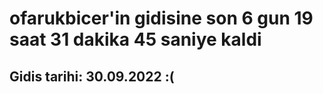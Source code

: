 # ofarukbicer'in gidisine son 6 gun 19 saat 31 dakika 45 saniye kaldi

## Gidis tarihi: 30.09.2022 :(